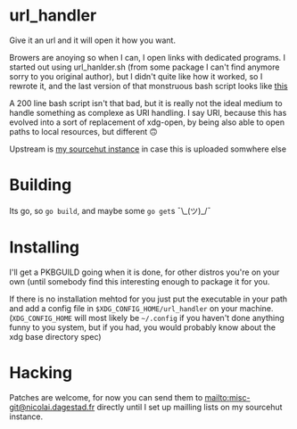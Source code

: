 # url_handler

Give it an url and it will open it how you want.

Browers are anoying so when I can, I open links with dedicated programs. I started out using
url_hanlder.sh (from some package I can't find anymore sorry to you original author), but I didn't
quite like how it worked, so I rewrote it, and the last version of that monstruous bash script looks
like [this](https://git.dagestad.fr/~nicolai/bin/tree/d427aea871ec91b61c73f70d24aeadfad509326a/item/url_handler)

A 200 line bash script isn't that bad, but it is really not the ideal medium to handle something as
complexe as URI handling. I say URI, because this has evolved into a sort of replacement of
xdg-open, by being also able to open paths to local resources, but different 🙃

Upstream is [my sourcehut instance](https://git.dagestad.fr/~nicolai/url_handler) in case this is
uploaded somwhere else

# Building

Its go, so `go build`, and maybe some `go get`s ¯\\\_(ツ)\_/¯

# Installing

I'll get a PKBGUILD going when it is done, for other distros you're on your own (until somebody find
this interesting enough to package it for you.

If there is no installation mehtod for you just put the executable in your path and add a config
file in `$XDG_CONFIG_HOME/url_handler` on your machine. (`XDG_CONFIG_HOME` will most likely be `~/.config`
if you haven't done anything funny to you system, but if you had, you would probably know about the
xdg base directory spec)

# Hacking

Patches are welcome, for now you can send them to [mailto:misc-git@nicolai.dagestad.fr](misc-git@nicolai.dagestad.fr) 
directly until I set up mailling lists on my sourcehut instance.

